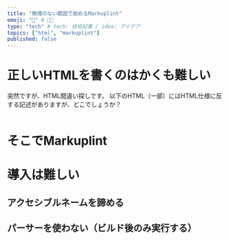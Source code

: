 ```yaml
---
title: "無理のない範囲で始めるMarkuplint"
emoji: "🍮" # 👋🎉
type: "tech" # tech: 技術記事 / idea: アイデア
topics: ["html", "markuplint"]
published: false
---
```


# 正しいHTMLを書くのはかくも難しい

突然ですが、HTML間違い探しです。
以下のHTML（一部）にはHTML仕様に反する記述がありますが、どこでしょうか？


```html

```

<!-- 難しいですよね的なこと -->

# そこでMarkuplint

<!-- Stylelint, eslintはおなじみ -->
<!-- 最近3.0になったよ -->
<!-- 日本語ドキュメントできたよ -->

# 導入は難しい

## アクセシブルネームを諦める

<!-- recommendedには入ってるけども -->

<!-- もちろんやったほうがいいのはそうなんだけど、いきなり頑張ろうとすると心が折れます。 -->
<!-- まずは正しい構文を目指そう -->

## パーサーを使わない（ビルド後のみ実行する）

<!-- テンプレートエンジン用のパーサーはあるけど、既知の制限があるよ -->


<!-- とりあえずVSCode拡張を入れてみるのもいいんじゃないかな -->


<!-- https://zenn.dev/azukiazusa/articles/start-syntax-checking-with-markuplint -->